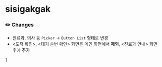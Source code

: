 # sisigakgak

### :pencil2: Changes
- 진료과, 의사 등 `Picker` → `Button List` 형태로 변경   
- <도착 확인>, <대기 순번 확인> 화면은 메인 화면에서 **제외**, <진료과 안내> 화면 후에 **추가**

1
